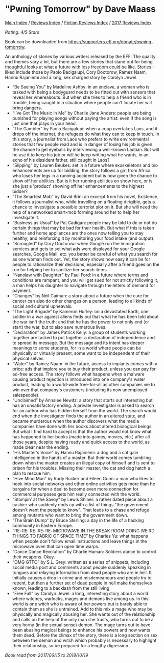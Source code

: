 # "Pwning Tomorrow" by Dave Maass

[Main Index](../../../README.md) / [Reviews Index](../../README.md) / [Fiction Reviews Index](../README.md) / [2017 Reviews Index](README.md)

*Rating: 4/5 Stars*

Book can be downloaded from <https://supporters.eff.org/donate/pwning-tomorrow>.

An anthology of stories by various writers released by the EFF. The quality and themes vary a lot, but there are a few stories that stand out for being thoughtful looks at what a future with less freedom could be like. Stories I liked include those by Paolo Bacigalupi, Cory Doctorow, Ramez Naam, Hannu Rajaniemi and a long, sex charged story by Carolyn Jewel.

- “Be Seeing You” by Madeline Ashby: in an enclave, a woman who is tasked with being a bodyguard needs to be fitted out with sensors that reveal her whereabouts. But when she tries to help a friend who is in trouble, being caught in a situation where people can't locate her will bring dangers.
- “I’ve Got The Music In Me” by Charlie Jane Anders: people are being punished for playing songs without paying the artist: even if the song is just one that plays in your head.
- “The Gambler” by Paolo Bacigalupi: when a coup overtakes Laos, and it drops off the internet, the refugees do what they can to keep in touch. In this story, a journalist from Laos who prefers to write environmental stories that few people read and is in danger of losing his job is given the chance to get eyeballs by interviewing a well-known Laotian. But will he use it to keep his job or will he keep writing what he wants, in an echo of his dissident father, still caught in Laos?
- “Slipping” by Lauren Beukes: set in a future where exoskeletons and bio enhancements are up for bidding, the story follows a girl from Africa who loses her legs in a running accident but is now given the chance to show off her abilities. But is it her running abilities on show here, or is she just a 'product' showing off her enhancements to the highest bidder?
- “The Smartest Mob” by David Brin: an excerpt from his novel, Existence, it follows a journalist who, while travelling on a floating dirigible, gets a chance to investigate a possible terrorist plot on it. But she will need the help of a networked smart-mob forming around her to help her investigate it.
- “Business as Usual” by Pat Cadigan: people may be told to do or not do certain things that may be bad for their health. But what if this is taken further and home appliances are the ones now telling you to stay healthy; and reinforcing it by monitoring your food intake (and output).
- “Scroogled” by Cory Doctorow: when Google run the Immigration services and gets to set what ads were displayed for your Google searches, Google Mail, etc. you better be careful of what you search for as one woman finds out. Yet, the story shows how easy it can be for people to rationalize their decisions, especially after a friend goes on the run for helping her to sanitize her search items.
- “Nanolaw with Daughter” by Paul Ford: in a future where terms and conditions are rampant, and you will get sued for not strictly following it, a man helps his daughter to navigate through the letters of demand for payment.
- “Changes” by Neil Gaiman: a story about a future when the cure for cancer can also do other changes on a person, leading to all kinds of social and cultural upheavals.
- “The Light Brigade” by Kameron Hurley: on a devastated Earth, one soldier in a war against aliens finds out that what he has been told about the war isn't the truth; and that he has the power to not only end (or start) the war, but to also save numerous lives.
- “Declaration” by James Patrick Kelly: a group of students working together are tasked to put together a declaration of independence and to spread its message. But the message and its intent has deeper meanings to some students, for in a world where people can be physically or virtually present, some want to be independent of their physical selves.
- “Water” by Ramez Naam: in the future, access to implants comes with a price: ads that implore you to buy their product, unless you can pay for ad-free access. The story follows what happens when a malware causing product rejection is introduced into one company's water product, leading to a world-wide free-for-all as other companies vie to win over that company's customers (including its now unemployed salespeople).
- “Unclaimed” by Annalee Newitz: a story that starts out interesting but has an unsatisfactory ending. A private investigator is asked to search for an author who has hidden herself from the world. The search would end when the investigator finds the author in an altered state, and became murderous when the author discovers what the media companies have done with her books about altered biological beings. But what I find hard to accept is that the author would not know what has happened to her books (made into games, movies, etc.) after all those years, despite having ready and quick access to the world, as made clear near the ending.
- “His Master’s Voice” by Hannu Rajaniemi: a dog and a cat gain intelligence in the hands of a master. But their world comes tumbling down when the master creates an illegal copy of himself and is sent to prison for his troubles. Missing their master, the cat and dog hatch a plan to rescue him.
- “Hive Mind Man” by Rudy Rucker and Eileen Gunn: a man who likes to hook into social networks and other online activities gets more than he bargains for when a deal to become even more connection for commercial purposes gets him really connected with the world.
- “Stompin’ at the Savoy” by Lewis Shiner: a rather dated piece about a cashier who suddenly ends up with a list of things "the government doesn't want the people to know". That leads to a chase and refuge among mutants who want to bring the government down.
- “The Brain Dump” by Bruce Sterling: a day in the life of a hacking community in Eastern Europe.
- “RE: RE: RE: RE: RE: MICROWAVE IN THE BREAK ROOM DOING WEIRD THINGS TO FABRIC OF SPACE-TIME” by Charles Yu: what happens when people don't follow email instructions and leave things in the microwave oven that can open time warps.
- “Dance Dance Revolution” by Charlie Human: Soldiers dance to control their weapons. Okay.
- “OMG GTFO” by S.L. Grey: written as a series of snippets, including social media post and comments about people suddenly speaking in tongues and relaying information from dead people who are in hell. It initially causes a drop in crime and misdemeanours and people try to repent, but then a further set of dead people in hell make themselves known, leading to a backlash from the still living.
- “Free Fall” by Carolyn Jewel: a long, interesting story about a world where witches, warlocks, mages and demons live among us. In this world is one witch who is aware of her powers but is barely able to contain them as she is untrained. Add to this mix a mage who may be physically and magically abusing her. She wants out of the relationship and calls on the help of the only man she trusts, who turns out to be a very horny (in the sexual sense) demon. The mage turns out to have been abusing magical beings to enhance his powers and now wants them dead. Before the climax of the story, there is a long section on sex between the demon and witch which probably is necessary to highlight their relationship, so be prepared for a lengthy digression.

*Book read from 2017/06/15 to 2018/10/19*
